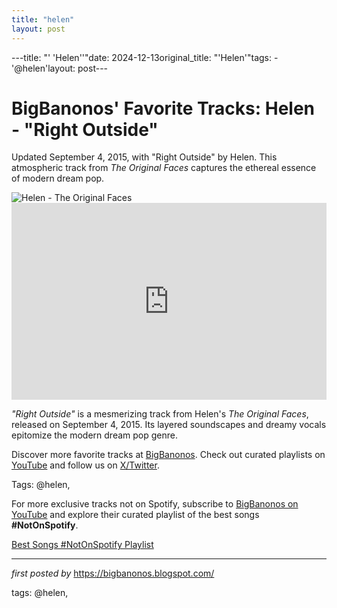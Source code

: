 ```yaml
---
title: "helen"
layout: post
---
```

---title: "' 'Helen''"date: 2024-12-13original_title: "'Helen'"tags:  - '@helen'layout: post---<!-- Post Title --><h1 >BigBanonos' Favorite Tracks: Helen - "Right Outside"</h1> <!-- Introductory Text --><p >Updated September 4, 2015, with "Right Outside" by Helen. This atmospheric track from *The Original Faces* captures the ethereal essence of modern dream pop.</p> <!-- Featured Image --><div > <img src="https://f4.bcbits.com/img/0007954133_25.jpg" alt="Helen - The Original Faces" /></div> <!-- YouTube Video Embed --><div > <iframe width="100%" height="315" src="https://www.youtube.com/embed/euZk2VEAcGI" title="Helen - Right Outside" frameborder="0" allow="accelerometer; autoplay; encrypted-media; gyroscope; picture-in-picture; web-share" referrerpolicy="strict-origin-when-cross-origin" allowfullscreen></iframe></div> <!-- Song Information --><div > <p><em>"Right Outside"</em> is a mesmerizing track from Helen's *The Original Faces*, released on September 4, 2015. Its layered soundscapes and dreamy vocals epitomize the modern dream pop genre.</p></div> <!-- Footer Links --><div > <p>Discover more favorite tracks at <a href="https://bigbanonos.blogspot.com/" target="_blank">BigBanonos</a>. Check out curated playlists on <a href="https://www.youtube.com/@BigBanonos" target="_blank">YouTube</a> and follow us on <a href="https://x.com/bigbanonos" target="_blank">X/Twitter</a>.</p></div> <!-- Tags --><p >Tags: @helen,</p><!--Subscribe and Playlist Links--><div>    <p>For more exclusive tracks not on Spotify, subscribe to <a href="https://www.youtube.com/@BigBanonos" target="_blank">BigBanonos on YouTube</a> and explore their curated playlist of the best songs <strong>#NotOnSpotify</strong>.</p>    <p><a href="https://www.youtube.com/playlist?list=PLtuNtuTatqI0kFahUCbtbfenC_ET5O_tr" target="_blank">Best Songs #NotOnSpotify Playlist<br /></a></p></div><hr /><p><em>first posted by</em> <a href="https://bigbanonos.blogspot.com/" rel="noopener" target="_new">https://bigbanonos.blogspot.com/</a></p><p>tags: @helen,</p>